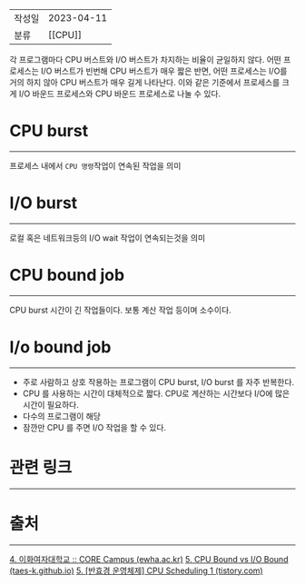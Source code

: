 |               |                       |
|:--------------|:----------------------|
|  작성일          |  2023-04-11  |
|    분류         | [[CPU]]                       |

각 프로그램마다 CPU 버스트와 I/O 버스트가 차지하는 비율이 균일하지 않다. 어떤 프로세스는 I/O 버스트가 빈번해 CPU 버스트가 매우 짧은 반면, 어떤 프로세스는 I/O를 거의 하지 않아 CPU 버스트가 매우 길게 나타난다. 이와 같은 기준에서 프로세스를 크게 I/O 바운드 프로세스와 CPU 바운드 프로세스로 나눌 수 있다.

# CPU burst
---
프로세스 내에서 `CPU 명령`작업이 연속된 작업을 의미

# I/O burst
---
로컬 혹은 네트워크등의 I/O wait 작업이 연속되는것을 의미

# CPU bound job
---
CPU burst 시간이 긴 작업들이다. 보통 계산 작업 등이며 소수이다.

# I/o bound job
---
- 주로 사람하고 상호 작용하는 프로그램이 CPU burst, I/O burst 를 자주 반복한다. 
- CPU 를 사용하는 시간이 대체적으로 짧다. CPU로 계산하는 시간보다 I/O에 많은 시간이 필요하다.
- 다수의 프로그램이 해당
- 잠깐만 CPU 를 주면 I/O 작업을 할 수 있다.

# 관련 링크
---


# 출처
---
[4. 이화여자대학교 :: CORE Campus (ewha.ac.kr)](https://core.ewha.ac.kr/publicview/C0101020140325134428879622?vmode=f)
[5. CPU Bound vs I/O Bound (taes-k.github.io)](https://taes-k.github.io/2021/06/05/cpu-io-bound/)
[5. \[반효경 운영체제\] CPU Scheduling 1 (tistory.com)](https://steady-coding.tistory.com/530)